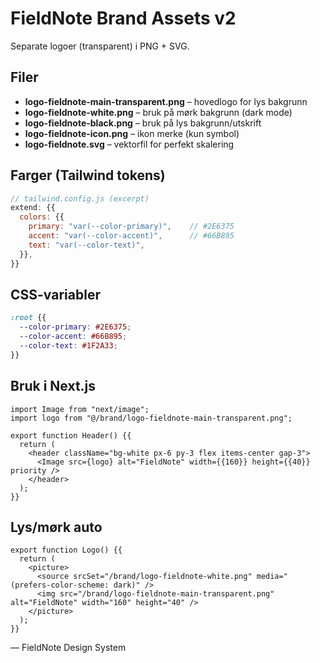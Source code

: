 
# FieldNote Brand Assets v2

Separate logoer (transparent) i PNG + SVG.

## Filer
- **logo-fieldnote-main-transparent.png** – hovedlogo for lys bakgrunn
- **logo-fieldnote-white.png** – bruk på mørk bakgrunn (dark mode)
- **logo-fieldnote-black.png** – bruk på lys bakgrunn/utskrift
- **logo-fieldnote-icon.png** – ikon merke (kun symbol)
- **logo-fieldnote.svg** – vektorfil for perfekt skalering

## Farger (Tailwind tokens)
```js
// tailwind.config.js (excerpt)
extend: {{
  colors: {{
    primary: "var(--color-primary)",    // #2E6375
    accent: "var(--color-accent)",      // #66B895
    text: "var(--color-text)",
  }},
}}
```

## CSS-variabler
```css
:root {{
  --color-primary: #2E6375;
  --color-accent: #66B895;
  --color-text: #1F2A33;
}}
```

## Bruk i Next.js
```tsx
import Image from "next/image";
import logo from "@/brand/logo-fieldnote-main-transparent.png";

export function Header() {{
  return (
    <header className="bg-white px-6 py-3 flex items-center gap-3">
      <Image src={logo} alt="FieldNote" width={{160}} height={{40}} priority />
    </header>
  );
}}
```

## Lys/mørk auto
```tsx
export function Logo() {{
  return (
    <picture>
      <source srcSet="/brand/logo-fieldnote-white.png" media="(prefers-color-scheme: dark)" />
      <img src="/brand/logo-fieldnote-main-transparent.png" alt="FieldNote" width="160" height="40" />
    </picture>
  );
}}
```

— FieldNote Design System
